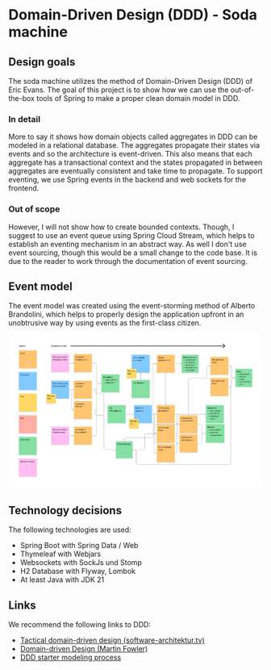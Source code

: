 # Domain-Driven Design (DDD) - Soda machine

## Design goals

The soda machine utilizes the method of Domain-Driven Design (DDD) of Eric Evans. The goal of this project is to show how we can use the out-of-the-box tools of Spring to make a proper clean domain model in DDD. 

### In detail

More to say it shows how domain objects called aggregates in DDD can be modeled in a relational database. The aggregates propagate their states via events and so the architecture is event-driven. This also means that each aggregate has a transactional context and the states propagated in between aggregates are eventually consistent and take time to propagate. To support eventing, we use Spring events in the backend and web sockets for the frontend.

### Out of scope

However, I will not show how to create bounded contexts. Though, I suggest to use an event queue using Spring Cloud Stream, which helps to establish an eventing mechanism in an abstract way. As well I don't use event sourcing, though this would be a small change to the code base. It is due to the reader to work through the documentation of event sourcing.

## Event model

The event model was created using the event-storming method of Alberto Brandolini, which helps to properly design the application upfront in an unobtrusive way by using events as the first-class citizen.

![Eventstorming is used to show the application design](eventstorming.png)

## Technology decisions

The following technologies are used:

* Spring Boot with Spring Data / Web
* Thymeleaf with Webjars
* Websockets with SockJs und Stomp
* H2 Database with Flyway, Lombok
* At least Java with JDK 21

## Links

We recommend the following links to DDD:

* [Tactical domain-driven design (software-architektur.tv)](https://software-architektur.tv/2024/05/03/folge214.html)
* [Domain-driven Design (Martin Fowler)](https://martinfowler.com/bliki/DomainDrivenDesign.html)
* [DDD starter modeling process](https://github.com/ddd-crew/ddd-starter-modelling-process)
